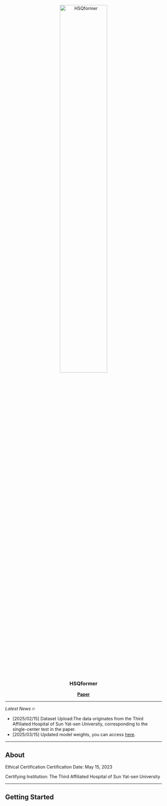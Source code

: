 <p align="center"> <picture> <source media="(prefers-color-scheme: dark)" srcset="https://raw.githubusercontent.com/Asunatan/HSQformer/main/docs/source/assets/logos/HSQformer-logo-text-dark.png"> <img alt="HSQformer" src="https://raw.githubusercontent.com/Asunatan/HSQformer/main/docs/source/assets/logos/HSQformer-logo-text-light.png" width=55%> </picture> </p><h3 align="center"> HSQformer</h3><p align="center"> <a href="https://arxiv.org/abs/2502.03772"><b>Paper</b></a>
  
---

*Latest News* 🔥
- [2025/02/15] Dataset Upload:The data originates from the Third Affiliated Hospital of Sun Yat-sen University, corresponding to the single-center test in the paper.
- [2025/03/15] Updated model weights, you can access [here](https://drive.google.com/drive/folders/1kGGmsbBI27C4R2y6AO6vdkv9bHp8McAk?usp=sharing).
---

## About

Ethical Certification
Certification Date: May 15, 2023

Certifying Institution: The Third Affiliated Hospital of Sun Yat-sen University

---
## Getting Started


